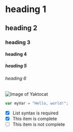 # heading 1
## heading 2
### heading 3
#### heading 4
##### heading 5
###### heading 6

![Image of Yaktocat](https://octodex.github.com/images/yaktocat.png)


``` javascript
var myVar = "Hello, world!";
```


- [x] List syntax is required
- [x] This item is complete
- [ ] This item is not complete
